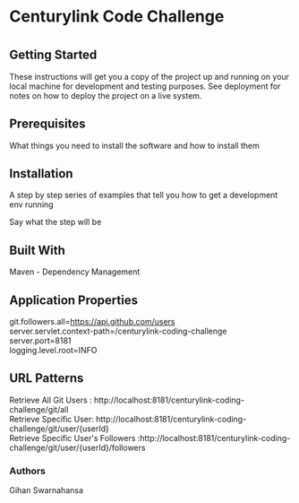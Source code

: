 <h1>Centurylink Code Challenge<h1>


<h2>Getting Started</h2>
These instructions will get you a copy of the project up and running on your local machine for development and testing purposes. See deployment for notes on how to deploy the project on a live system.

<h2>Prerequisites</h2>
What things you need to install the software and how to install them

<h2>Installation</h2>
A step by step series of examples that tell you how to get a development env running

Say what the step will be

<h2>Built With</h2>
Maven - Dependency Management

<h2>Application Properties</h2>

git.followers.all=https://api.github.com/users</br>
server.servlet.context-path=/centurylink-coding-challenge</br>
server.port=8181</br>
logging.level.root=INFO

<h2>URL Patterns</h2>

Retrieve All Git Users : http://localhost:8181/centurylink-coding-challenge/git/all</br>
Retrieve Specific User: http://localhost:8181/centurylink-coding-challenge/git/user/{userId}</br>
Retrieve Specific User's Followers :http://localhost:8181/centurylink-coding-challenge/git/user/{userId}/followers

<h3>Authors</h3>
Gihan Swarnahansa 



